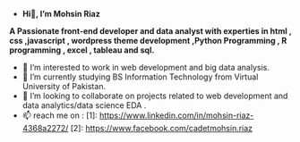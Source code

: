 - **Hi👋, I’m Mohsin Riaz**

**A Passionate front-end developer and data analyst with experties in html , css ,javascript , wordpress theme development ,Python Programming , R programming , excel , tableau and sql.**
- 👀 I’m interested to work in web development and big data analysis.
- 🌱 I’m currently studying  BS Information Technology from Virtual University of Pakistan. 
- 💞️ I’m looking to collaborate on projects related to web development and data analytics/data science EDA .
- 📫  reach me on :
[1]: https://www.linkedin.com/in/mohsin-riaz-4368a2272/
[2]: https://www.facebook.com/cadetmohsin.riaz

<!---
MohsinRiaz001/MohsinRiaz001 is a ✨ special ✨ repository because its `README.md` (this file) appears on your GitHub profile.
You can click the Preview link to take a look at your changes.
--->
